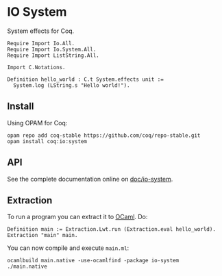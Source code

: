 # IO System
System effects for Coq.

    Require Import Io.All.
    Require Import Io.System.All.
    Require Import ListString.All.

    Import C.Notations.

    Definition hello_world : C.t System.effects unit :=
      System.log (LString.s "Hello world!").

## Install
Using OPAM for Coq:

    opam repo add coq-stable https://github.com/coq/repo-stable.git
    opam install coq:io:system

## API
See the complete documentation online on [doc/io-system](http://clarus.github.io/doc/io-system/IoSystem.System.html).

## Extraction
To run a program you can extract it to [OCaml](https://ocaml.org/). Do:

    Definition main := Extraction.Lwt.run (Extraction.eval hello_world).
    Extraction "main" main.

You can now compile and execute `main.ml`:

    ocamlbuild main.native -use-ocamlfind -package io-system
    ./main.native
